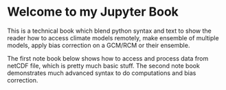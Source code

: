 # Welcome to my Jupyter Book

This is a technical book which blend python syntax and text to show the reader how to access climate models remotely, make ensemble of multiple models, apply bias correction on a GCM/RCM or their ensemble. 

The first note book below shows how to access and process data from netCDF file, which is pretty much basic stuff. The second note book demonstrates much advanced syntax to do computations and bias correction. 

```{tableofcontents}
```
